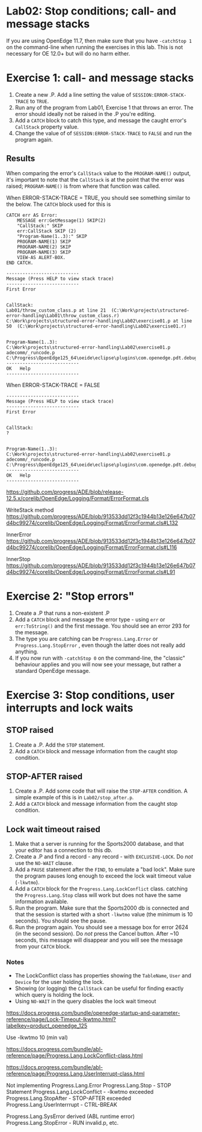 # Lab02: Stop conditions; call- and message stacks #

If you are using OpenEdge 11.7, then make sure that you have `-catchStop 1` on the command-line when running the exercises in this lab. This is not necessary for OE 12.0+ but will do no harm either.

# Exercise 1: call- and message stacks #
1. Create a new .P. Add a line setting the value of `SESSION:ERROR-STACK-TRACE` to `TRUE`.
2. Run any of the program from Lab01, Exercise 1 that throws an error. The error should ideally not be raised in the .P you're editing.
3. Add a `CATCH` block to catch this type, and message the caught error's `CallStack` property value.
4. Change the value of of `SESSION:ERROR-STACK-TRACE` to `FALSE` and run the program again.

## Results ##

When comparing the error's `CallStack` value to the `PROGRAM-NAME()` output, it's important to note that the `CallStack` is at the point that the error was raised; `PROGRAM-NAME()` is from where that function was called.

When ERROR-STACK-TRACE = TRUE, you should see something similar to the below. The `CATCH` block used for this is
```
CATCH err AS Error:
    MESSAGE err:GetMessage(1) SKIP(2)
    "CallStack:" SKIP
    err:CallStack SKIP (2)
    "Program-Name(1..3):" SKIP
    PROGRAM-NAME(1) SKIP
    PROGRAM-NAME(2) SKIP
    PROGRAM-NAME(3) SKIP
    VIEW-AS ALERT-BOX.
END CATCH.
```

```
---------------------------
Message (Press HELP to view stack trace)
---------------------------
First Error


CallStack:
Lab01/throw_custom_class.p at line 21  (C:\Work\projects\structured-error-handling\Lab01\throw_custom_class.r)
C:\Work\projects\structured-error-handling\Lab02\exercise01.p at line 50  (C:\Work\projects\structured-error-handling\Lab02\exercise01.r)


Program-Name(1..3):
C:\Work\projects\structured-error-handling\Lab02\exercise01.p
adecomm/_runcode.p
C:\Progress\OpenEdge125_64\oeide\eclipse\plugins\com.openedge.pdt.debug.core_12.5.1.00\abl\_debuglauncher.p
---------------------------
OK   Help
---------------------------
```

When ERROR-STACK-TRACE = FALSE
```
---------------------------
Message (Press HELP to view stack trace)
---------------------------
First Error


CallStack:
?


Program-Name(1..3):
C:\Work\projects\structured-error-handling\Lab02\exercise01.p
adecomm/_runcode.p
C:\Progress\OpenEdge125_64\oeide\eclipse\plugins\com.openedge.pdt.debug.core_12.5.1.00\abl\_debuglauncher.p
---------------------------
OK   Help
---------------------------
```




https://github.com/progress/ADE/blob/release-12.5.x/corelib/OpenEdge/Logging/Format/ErrorFormat.cls

WriteStack method
https://github.com/progress/ADE/blob/913533dd12f3c1944b13e126e647b07d4bc99274/corelib/OpenEdge/Logging/Format/ErrorFormat.cls#L132

InnerError
https://github.com/progress/ADE/blob/913533dd12f3c1944b13e126e647b07d4bc99274/corelib/OpenEdge/Logging/Format/ErrorFormat.cls#L116

InnerStop
https://github.com/progress/ADE/blob/913533dd12f3c1944b13e126e647b07d4bc99274/corelib/OpenEdge/Logging/Format/ErrorFormat.cls#L91

# Exercise 2: "Stop errors" #

1. Create a .P that runs a non-existent .P
2. Add a `CATCH` block and message the error type - using `err` or `err:ToString()` and the first message. You should see an error 293 for the message.
3. The type you are catching can be `Progress.Lang.Error` or `Progress.Lang.StopError` , even though the latter does not really add anything.
4. If you now run with `-catchStop 0` on the command-line, the "classic" behaviour applies and you will now see your message, but rather a standard OpenEdge message.





# Exercise 3: Stop conditions, user interrupts and lock waits #


## STOP raised ##
1. Create a .P. Add the `STOP` statement.
2. Add a `CATCH` block and message information from the caught stop condition.


## STOP-AFTER raised ##
1. Create a .P. Add some code that will raise the `STOP-AFTER` condition. A simple example of this is in `Lab02/stop_after.p`.
2. Add a `CATCH` block and message information from the caught stop condition.


## Lock wait timeout raised ##
1. Make that a server is running for the Sports2000 database, and that your editor has a connection to this db.
2. Create a .P and find a record - any record - with `EXCLUSIVE-LOCK`. Do *not* use the `NO-WAIT` clause.
3. Add a `PAUSE` statement after the `FIND`, to emulate a "bad lock". Make sure the program pauses long enough to exceed the lock wait timeout value (`-lkwtmo`).
4. Add a `CATCH` block for the `Progress.Lang.LockConflict` class. catching the `Progress.Lang.Stop` class will work but does not have the same information available.
5. Run the program. Make sure that the Sports2000 db is connected and that the session is started with a short `-lkwtmo` value (the minimum is 10 seconds). You should see the pause.
6. Run the program again. You should see a message box for error 2624 (in the second session). Do *not* press the Cancel button. After ~10 seconds, this message will disappear and you will see the message from your `CATCH` block.

### Notes ###
- The LockConflict class has properties showing the `TableName`, `User` and `Device` for the user holding the lock.
- Showing (or logging) the `CallStack` can be useful for finding exactly which query is holding the lock.
- Using `NO-WAIT` in the query disables the lock wait timeout




https://docs.progress.com/bundle/openedge-startup-and-parameter-reference/page/Lock-Timeout-lkwtmo.html?labelkey=product_openedge_125

Use -lkwtmo 10 (min val)



https://docs.progress.com/bundle/abl-reference/page/Progress.Lang.LockConflict-class.html

https://docs.progress.com/bundle/abl-reference/page/Progress.Lang.UserInterrupt-class.html

Not implementing Progress.Lang.Error
Progress.Lang.Stop              - STOP Statement
Progress.Lang.LockConflict      - -lkwtmo exceeded
Progress.Lang.StopAfter         - STOP-AFTER exceeded
Progress.Lang.UserInterrrupt    - CTRL-BREAK

Progress.Lang.SysError derived (ABL runtime error)
Progress.Lang.StopError         - RUN invalid.p, etc.